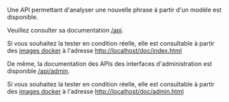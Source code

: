 Une API permettant d'analyser une nouvelle phrase à partir d'un modèle est disponible.

Veuillez consulter sa documentation [/api](../api/).

Si vous souhaitez la tester en condition réelle, elle est consultable à partir des [images docker](https://github.com/voyages-sncf-technologies/tock-docker)
à l'adresse [http://localhost/doc/index.html](http://localhost/doc/index.html)

De même, la documentation des APIs des interfaces d'administration est disponible [/api/admin](../api/admin.html). 

Si vous souhaitez la tester en condition réelle, elle est consultable à partir des [images docker](https://github.com/voyages-sncf-technologies/tock-docker)
à l'adresse [http://localhost/doc/admin.html](http://localhost/doc/admin.html)  